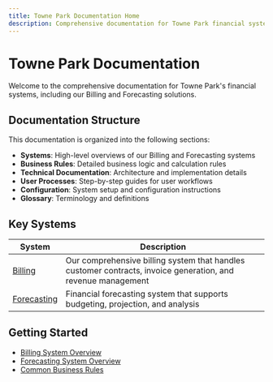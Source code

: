 ```yaml
---
title: Towne Park Documentation Home
description: Comprehensive documentation for Towne Park financial systems
---
```


# Towne Park Documentation

Welcome to the comprehensive documentation for Towne Park's financial systems, including our Billing and Forecasting solutions.

## Documentation Structure

This documentation is organized into the following sections:

- **Systems**: High-level overviews of our Billing and Forecasting systems
- **Business Rules**: Detailed business logic and calculation rules
- **Technical Documentation**: Architecture and implementation details
- **User Processes**: Step-by-step guides for user workflows
- **Configuration**: System setup and configuration instructions
- **Glossary**: Terminology and definitions

## Key Systems

| System | Description |
|--------|-------------|
| [Billing](systems/billing/overview.md) | Our comprehensive billing system that handles customer contracts, invoice generation, and revenue management |
| [Forecasting](systems/forecasting/overview.md) | Financial forecasting system that supports budgeting, projection, and analysis |

## Getting Started

- [Billing System Overview](systems/billing/overview.md)
- [Forecasting System Overview](systems/forecasting/overview.md)
- [Common Business Rules](business-rules/contract-types/revenue-share.md)
